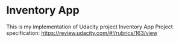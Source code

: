 # Inventory App

This is my implementation of Udacity project Inventory App
Project specification: https://review.udacity.com/#!/rubrics/163/view